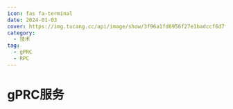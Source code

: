 ```yaml
---
icon: fas fa-terminal
date: 2024-01-03
cover: https://img.tucang.cc/api/image/show/3f96a1fd6956f27e1badccf6d7f982e1
category:
  - 技术
tag:
  - gPRC
  - RPC
---
```


# gPRC服务
